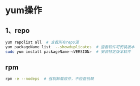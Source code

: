 # yum操作

## 1、repo

```bash
yum repolist all  # 查看所有repo源
yum packageName list  --showduplicates  # 查看软件可安装版本
sudo yum install packageName-<VERSION>  # 安装特定版本软件
```
## rpm

``` bash
rpm -e --nodeps  # 强制卸载软件，不检查依赖
```